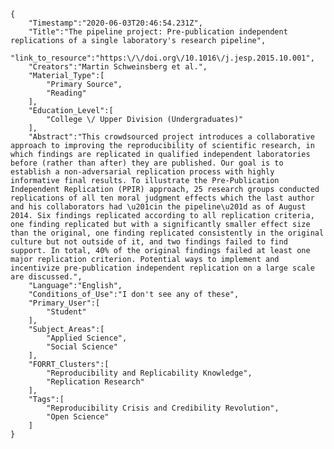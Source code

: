
    {
        "Timestamp":"2020-06-03T20:46:54.231Z",
        "Title":"The pipeline project: Pre-publication independent replications of a single laboratory's research pipeline",
        "link_to_resource":"https:\/\/doi.org\/10.1016\/j.jesp.2015.10.001",
        "Creators":"Martin Schweinsberg et al.",
        "Material_Type":[
            "Primary Source",
            "Reading"
        ],
        "Education_Level":[
            "College \/ Upper Division (Undergraduates)"
        ],
        "Abstract":"This crowdsourced project introduces a collaborative approach to improving the reproducibility of scientific research, in which findings are replicated in qualified independent laboratories before (rather than after) they are published. Our goal is to establish a non-adversarial replication process with highly informative final results. To illustrate the Pre-Publication Independent Replication (PPIR) approach, 25 research groups conducted replications of all ten moral judgment effects which the last author and his collaborators had \u201cin the pipeline\u201d as of August 2014. Six findings replicated according to all replication criteria, one finding replicated but with a significantly smaller effect size than the original, one finding replicated consistently in the original culture but not outside of it, and two findings failed to find support. In total, 40% of the original findings failed at least one major replication criterion. Potential ways to implement and incentivize pre-publication independent replication on a large scale are discussed.",
        "Language":"English",
        "Conditions_of_Use":"I don't see any of these",
        "Primary_User":[
            "Student"
        ],
        "Subject_Areas":[
            "Applied Science",
            "Social Science"
        ],
        "FORRT_Clusters":[
            "Reproducibility and Replicability Knowledge",
            "Replication Research"
        ],
        "Tags":[
            "Reproducibility Crisis and Credibility Revolution",
            "Open Science"
        ]
    }
